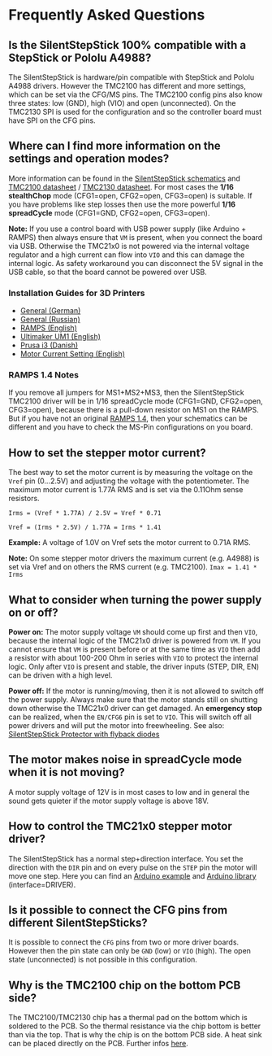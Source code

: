 # Frequently Asked Questions

## Is the SilentStepStick 100% compatible with a StepStick or Pololu A4988?
The SilentStepStick is hardware/pin compatible with StepStick and Pololu A4988 drivers.
However the TMC2100 has different and more settings, which can be set via the CFG/MS pins.
The TMC2100 config pins also know three states: low (GND), high (VIO) and open (unconnected).
On the TMC2130 SPI is used for the configuration and so the controller board must have SPI on the CFG pins.


## Where can I find more information on the settings and operation modes?
More information can be found in the [SilentStepStick schematics](https://github.com/watterott/SilentStepStick/tree/master/hardware) and [TMC2100 datasheet](http://www.trinamic.com/products/integrated-circuits/stepper-power-driver/tmc2100) / [TMC2130 datasheet](http://www.trinamic.com/products/integrated-circuits/stepper-power-driver/tmc2130).
For most cases the **1/16 stealthChop** mode (CFG1=open, CFG2=open, CFG3=open) is suitable.
If you have problems like step losses then use the more powerful **1/16 spreadCycle** mode (CFG1=GND, CFG2=open, CFG3=open).

**Note:** If you use a control board with USB power supply (like Arduino + RAMPS) then always ensure that ```VM``` is present, when you connect the board via USB.
          Otherwise the TMC21x0 is not powered via the internal voltage regulator and a high current can flow into ```VIO``` and this can damage the internal logic.
          As safety workaround you can disconnect the 5V signal in the USB cable, so that the board cannot be powered over USB.

### Installation Guides for 3D Printers
* [General (German)](http://reprap.org/wiki/TMC2100/de)
* [General (Russian)](http://3deshnik.ru/blogs/akdzg/chto-zhe-delat-belami-tmc2100)
* [RAMPS (English)](http://www.instructables.com/id/Install-and-configure-SilentStepStick-in-RAMPS-TMC/)
* [Ultimaker UM1 (English)](http://umforum.ultimaker.com/index.php?/topic/10571-step-by-step-install-silentstepstick-drivers-on-um1/)
* [Prusa i3 (Danish)](http://qblog.dk/2015/silent-step-sticks-paa-prusa-i3-hephestos/)
* [Motor Current Setting (English)](https://www.youtube.com/watch?v=R5JgRhSSKUM)

### RAMPS 1.4 Notes
If you remove all jumpers for MS1+MS2+MS3, then the SilentStepStick TMC2100 driver will be in 1/16 spreadCycle mode (CFG1=GND, CFG2=open, CFG3=open), because there is a pull-down resistor on MS1 on the RAMPS.
But if you have not an original [RAMPS 1.4](http://reprap.org/wiki/RAMPS_1.4), then your schematics can be different and you have to check the MS-Pin configurations on you board.


## How to set the stepper motor current?
The best way to set the motor current is by measuring the voltage on the ```Vref``` pin (0...2.5V) and
adjusting the voltage with the potentiometer.
The maximum motor current is 1.77A RMS and is set via the 0.11Ohm sense resistors.

```Irms = (Vref * 1.77A) / 2.5V = Vref * 0.71```

```Vref = (Irms * 2.5V) / 1.77A = Irms * 1.41```

**Example:** A voltage of 1.0V on Vref sets the motor current to 0.71A RMS.

**Note:** On some stepper motor drivers the maximum current (e.g. A4988) is set via Vref and on others the RMS current (e.g. TMC2100).
          ```Imax = 1.41 * Irms```


## What to consider when turning the power supply on or off?
**Power on:**
The motor supply voltage ```VM``` should come up first and then ```VIO```, because the internal logic of the TMC21x0 driver is powered from ```VM```.
If you cannot ensure that ```VM``` is present before or at the same time as ```VIO``` then add a resistor with about 100-200 Ohm in series with ```VIO``` to protect the internal logic.
Only after ```VIO``` is present and stable, the driver inputs (STEP, DIR, EN) can be driven with a high level.

**Power off:**
If the motor is running/moving, then it is not allowed to switch off the power supply. Always make sure that the motor stands still on shutting down otherwise the TMC21x0 driver can get damaged.
An **emergency stop** can be realized, when the ```EN/CFG6``` pin is set to ```VIO```. This will switch off all power drivers and will put the motor into freewheeling.
See also: [SilentStepStick Protector with flyback diodes](https://github.com/watterott/SilentStepStick#shop)


## The motor makes noise in spreadCycle mode when it is not moving?
A motor supply voltage of 12V is in most cases to low and in general the sound gets quieter if the motor supply voltage is above 18V.


## How to control the TMC21x0 stepper motor driver?
The SilentStepStick has a normal step+direction interface.
You set the direction with the ```DIR``` pin and on every pulse on the ```STEP``` pin the motor will move one step.
Here you can find an [Arduino example](https://github.com/watterott/SilentStepStick/tree/master/software) and [Arduino library](http://www.airspayce.com/mikem/arduino/AccelStepper/) (interface=DRIVER).


## Is it possible to connect the CFG pins from different SilentStepSticks?
It is possible to connect the ```CFG``` pins from two or more driver boards.
However then the pin state can only be ```GND``` (low) or ```VIO``` (high). The open state (unconnected) is not possible in this configuration.


## Why is the TMC2100 chip on the bottom PCB side?
The TMC2100/TMC2130 chip has a thermal pad on the bottom which is soldered to the PCB.
So the thermal resistance via the chip bottom is better than via the top.
That is why the chip is on the bottom PCB side.
A heat sink can be placed directly on the PCB.
Further infos [here](https://www.youtube.com/watch?time_continue=145&v=mYuZqx8xwTg).
